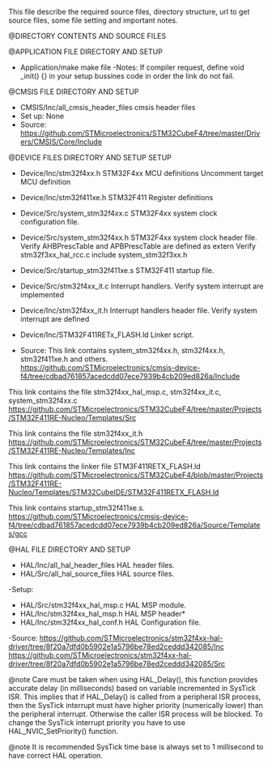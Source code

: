 This file describe the required source files, directory structure, url to get source files, 
some file setting and important notes.  

@DIRECTORY CONTENTS AND SOURCE FILES

  @APPLICATION FILE DIRECTORY AND SETUP
  - Application/make			make file
  -Notes: If compiler request, define void _init() {} in your setup bussines code in order the link do not fail.
  
  @CMSIS FILE DIRECTORY AND SETUP
  
  - CMSIS/Inc/all_cmsis_header_files    cmsis header files
  - Set up: None
  - Source:
  https://github.com/STMicroelectronics/STM32CubeF4/tree/master/Drivers/CMSIS/Core/Include
  
  @DEVICE FILES DIRECTORY AND SETUP							SETUP
  - Device/Inc/stm32f4xx.h		STM32F4xx MCU definitions			Uncomment target MCU definition
  - Device/Inc/stm32f411xe.h		STM32F411 Register definitions
  - Device/Src/system_stm32f4xx.c     	STM32F4xx system clock configuration file.	 
  - Device/Src/system_stm32f4xx.h     	STM32F4xx system clock header file.		Verify AHBPrescTable and APBPrescTable are defined as extern
  											Verify stm32f3xx_hal_rcc.c include system_stm32f3xx.h
  - Device/Src/startup_stm32f411xe.s	STM32F411 startup file.
  - Device/Src/stm32f4xx_it.c         	Interrupt handlers. 				Verify system interrupt are implemented
  - Device/Inc/stm32f4xx_it.h        	Interrupt handlers header file.			Verify system interrupt are defined
  - Device/Inc/STM32F411RETx_FLASH.ld	Linker script.
  
  
  - Source:
  This link contains system_stm32f4xx.h, stm32f4xx.h, stm32f411xe.h and others.
  https://github.com/STMicroelectronics/cmsis-device-f4/tree/cdbad761857acedcdd07ece7939b4cb209ed826a/Include

  This link contains the file stm32f4xx_hal_msp.c, stm32f4xx_it.c, system_stm32f4xx.c
  https://github.com/STMicroelectronics/STM32CubeF4/tree/master/Projects/STM32F411RE-Nucleo/Templates/Src

  This link contains the file stm32f4xx_it.h
  https://github.com/STMicroelectronics/STM32CubeF4/tree/master/Projects/STM32F411RE-Nucleo/Templates/Inc

  This link contains the linker file STM3F411RETX_FLASH.ld
  https://github.com/STMicroelectronics/STM32CubeF4/blob/master/Projects/STM32F411RE-Nucleo/Templates/STM32CubeIDE/STM32F411RETX_FLASH.ld

  This link contains startup_stm32f411xe.s.
  https://github.com/STMicroelectronics/cmsis-device-f4/tree/cdbad761857acedcdd07ece7939b4cb209ed826a/Source/Templates/gcc
  
  
  @HAL FILE DIRECTORY AND SETUP
  - HAL/Inc/all_hal_header_files    HAL header files.
  - HAL/Src/all_hal_source_files    HAL source files.
  
  -Setup:
  - HAL/Src/stm32f4xx_hal_msp.c   	HAL MSP module.
  - HAL/Inc/stm32f4xx_hal_msp.h   	HAL MSP header*
  - HAL/Inc/stm32f4xx_hal_conf.h  	HAL Configuration file.
  
  -Source:
  https://github.com/STMicroelectronics/stm32f4xx-hal-driver/tree/8f20a7dfd0b5902e1a5796be78ed2ceddd342085/Inc
  https://github.com/STMicroelectronics/stm32f4xx-hal-driver/tree/8f20a7dfd0b5902e1a5796be78ed2ceddd342085/Src


  
  @note Care must be taken when using HAL_Delay(), this function provides accurate delay (in milliseconds)
      based on variable incremented in SysTick ISR. This implies that if HAL_Delay() is called from
      a peripheral ISR process, then the SysTick interrupt must have higher priority (numerically lower)
      than the peripheral interrupt. Otherwise the caller ISR process will be blocked.
      To change the SysTick interrupt priority you have to use HAL_NVIC_SetPriority() function.
      
  @note It is recommended SysTick time base is always set to 1 millisecond to have correct HAL operation.
